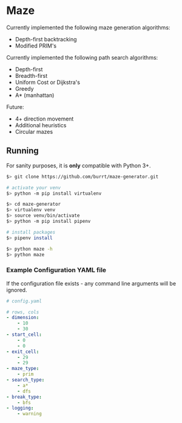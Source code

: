 # Maze

Currently implemented the following maze generation algorithms:

* Depth-first backtracking
* Modified PRIM's

Currently implemented the following path search algorithms:

* Depth-first
* Breadth-first
* Uniform Cost or Dijkstra's
* Greedy
* A* (manhattan)

Future:

* 4+ direction movement
* Additional heuristics
* Circular mazes

## Running

For sanity purposes, it is **only** compatible with Python 3+.

```bash
$> git clone https://github.com/burrt/maze-generator.git

# activate your venv
$> python -m pip install virtualenv

$> cd maze-generator
$> virtualenv venv
$> source venv/bin/activate
$> python -m pip install pipenv

# install packages
$> pipenv install

$> python maze -h
$> python maze
```

### Example Configuration YAML file

If the configuration file exists - any command line arguments will be ignored.

```yaml
# config.yaml

# rows, cols
- dimension:
    - 10
    - 30
- start_cell:
    - 0
    - 0
- exit_cell:
    - 29
    - 29
- maze_type:
    - prim
- search_type:
    - a*
    - dfs
- break_type:
    - bfs
- logging:
    - warning
```
